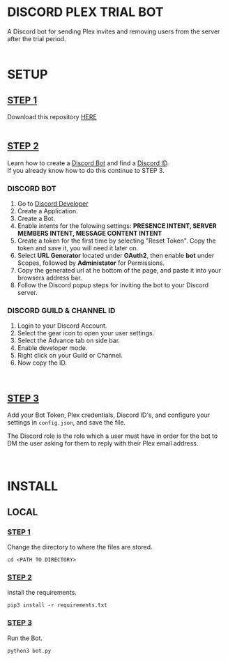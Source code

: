 # DISCORD PLEX TRIAL BOT
A Discord bot for sending Plex invites and removing users from the server after the trial period.
<br />
<br />
# SETUP

## <ins>STEP 1</ins>

Download this repository [HERE](https://github.com/zluckytraveler/discord-hierarchy-roles/archive/refs/heads/main.zip) 
<br />
<br />
## <ins>STEP 2</ins>
Learn how to create a <ins>Discord Bot</ins> and find a <ins>Discord ID</ins>.<br />
If you already know how to do this continue to STEP 3.

### DISCORD BOT
1. Go to [Discord Developer](https://discord.com/developers)
2. Create a Application.
3. Create a Bot.
4. Enable intents for the folowing settings: **PRESENCE INTENT, SERVER MEMBERS INTENT, MESSAGE CONTENT INTENT**
5. Create a token for the first time by selecting "Reset Token". Copy the token and save it, you will need it later on.
6. Select **URL Generator** located under **OAuth2**, then enable **bot** under Scopes, followed by **Administator** for Permissions.
7. Copy the generated url at he bottom of the page, and paste it into your browsers address bar.
8. Follow the Discord popup steps for inviting the bot to your Discord server.

### DISCORD GUILD & CHANNEL ID
1. Login to your Discord Account.
2. Select the gear icon to open your user settings.
3. Select the Advance tab on side bar.
4. Enable developer mode.
5. Right click on your Guild or Channel.
8. Now copy the ID.  
<br />

## <ins>STEP 3</ins>
Add your Bot Token, Plex credentials, Discord ID's, and configure your settings in `config.json`, and save the file.

The Discord role is the role which a user must have in order for the bot to DM the user asking for them to reply with their Plex email address.
<br />
<br />
<br />
# INSTALL

## LOCAL

### <ins>STEP 1</ins>

Change the directory to where the files are stored.

```cd <PATH TO DIRECTORY>```

### <ins>STEP 2</ins>

Install the requirements. <br />

```pip3 install -r requirements.txt```


### <ins>STEP 3</ins>

Run the Bot. <br />

```python3 bot.py```
